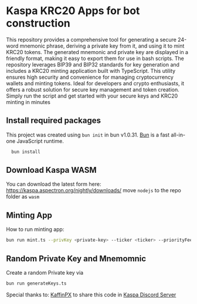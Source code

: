 # Kaspa KRC20 Apps for bot construction
This repository provides a comprehensive tool for generating a secure 24-word mnemonic phrase, deriving a private key from it, and using it to mint KRC20 tokens. The generated mnemonic and private key are displayed in a friendly format, making it easy to export them for use in bash scripts. The repository leverages BIP39 and BIP32 standards for key generation and includes a KRC20 minting application built with TypeScript. This utility ensures high security and convenience for managing cryptocurrency wallets and minting tokens. Ideal for developers and crypto enthusiasts, it offers a robust solution for secure key management and token creation. Simply run the script and get started with your secure keys and KRC20 minting in minutes

## Install required packages

This project was created using `bun init` in bun v1.0.31. [Bun](https://bun.sh) is a fast all-in-one JavaScript runtime.
```bash
  bun install
```  

## Download Kaspa WASM
You can download the latest form here: https://kaspa.aspectron.org/nightly/downloads/
move `nodejs` to the repo folder as `wasm`

## Minting App

How to run minting app:
```bash
bun run mint.ts --privKey <private-key> --ticker <ticker> --priorityFee 0.0 --timeout 20000 --logLevel DEBUG
```

## Random Private Key and Mnemomnic
Create a random Private key via
```bash
bun run generateKeys.ts
```

Special thanks to: [KaffinPX](https://github.com/KaffinPX) to share this code in [Kaspa Discord Server](http://discord.gg/kaspa)
